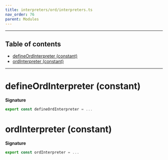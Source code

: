 ```yaml
---
title: interpreters/ord/interpreters.ts
nav_order: 76
parent: Modules
---
```


---

<h2 class="text-delta">Table of contents</h2>

- [defineOrdInterpreter (constant)](#defineordinterpreter-constant)
- [ordInterpreter (constant)](#ordinterpreter-constant)

---

# defineOrdInterpreter (constant)

**Signature**

```ts
export const defineOrdInterpreter = ...
```

# ordInterpreter (constant)

**Signature**

```ts
export const ordInterpreter = ...
```
